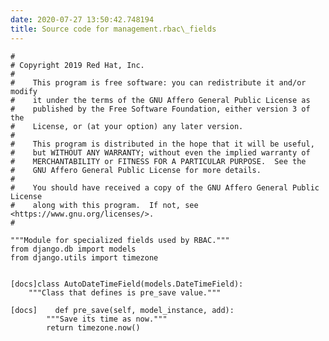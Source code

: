 ```yaml
---
date: 2020-07-27 13:50:42.748194
title: Source code for management.rbac\_fields
---
```


<div class="highlight">

    #
    # Copyright 2019 Red Hat, Inc.
    #
    #    This program is free software: you can redistribute it and/or modify
    #    it under the terms of the GNU Affero General Public License as
    #    published by the Free Software Foundation, either version 3 of the
    #    License, or (at your option) any later version.
    #
    #    This program is distributed in the hope that it will be useful,
    #    but WITHOUT ANY WARRANTY; without even the implied warranty of
    #    MERCHANTABILITY or FITNESS FOR A PARTICULAR PURPOSE.  See the
    #    GNU Affero General Public License for more details.
    #
    #    You should have received a copy of the GNU Affero General Public License
    #    along with this program.  If not, see <https://www.gnu.org/licenses/>.
    #
    
    """Module for specialized fields used by RBAC."""
    from django.db import models
    from django.utils import timezone
    
    
    [docs]class AutoDateTimeField(models.DateTimeField):
        """Class that defines is pre_save value."""
    
    [docs]    def pre_save(self, model_instance, add):
            """Save its time as now."""
            return timezone.now()

</div>